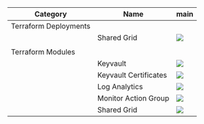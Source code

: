 |Category|Name|main|
|-|-|-|
|Terraform Deployments|||
||Shared Grid|[<img src="https://github.com/trijssenaar/monorepo/actions/workflows/terraform-deploy-shared-grid.yml/badge.svg?branch=main">](https://github.com/Trijssenaar/monorepo/actions/workflows/terraform-deploy-shared-grid.yml?query=branch%3Amain)|
||||
|Terraform Modules|||
||Keyvault|[<img src="https://github.com/trijssenaar/monorepo/actions/workflows/terraform-module-keyvault.yml/badge.svg?branch=main">](https://github.com/Trijssenaar/monorepo/actions/workflows/terraform-module-keyvault.yml?query=branch%3Amain)|
||Keyvault Certificates|[<img src="https://github.com/trijssenaar/monorepo/actions/workflows/terraform-module-keyvaultcertificates.yml/badge.svg?branch=main">](https://github.com/Trijssenaar/monorepo/actions/workflows/terraform-module-keyvaultcertificates.yml?query=branch%3Amain)|
||Log Analytics|[<img src="https://github.com/trijssenaar/monorepo/actions/workflows/terraform-module-log-analytics.yml/badge.svg?branch=main">](https://github.com/Trijssenaar/monorepo/actions/workflows/terraform-module-log-analytics.yml?query=branch%3Amain)|
||Monitor Action Group|[<img src="https://github.com/trijssenaar/monorepo/actions/workflows/terraform-module-monitor-action-group.yml/badge.svg?branch=main">](https://github.com/Trijssenaar/monorepo/actions/workflows/terraform-module-monitor-action-group.yml?query=branch%3Amain)|
||Shared Grid|[<img src="https://github.com/trijssenaar/monorepo/actions/workflows/terraform-module-shared-grid.yml/badge.svg?branch=main">](https://github.com/Trijssenaar/monorepo/actions/workflows/terraform-module-shared-grid.yml?query=branch%3Amain)|
